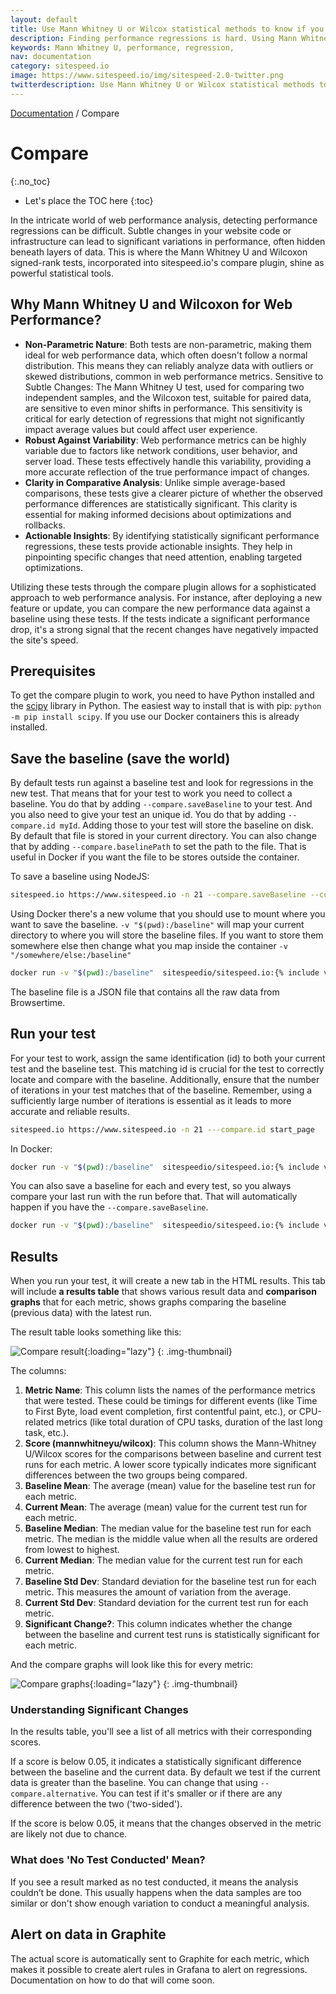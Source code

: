```yaml
---
layout: default
title: Use Mann Whitney U or Wilcox statistical methods to know if you have a regression.
description: Finding performance regressions is hard. Using Mann Whitney U/Wilcox can help you.
keywords: Mann Whitney U, performance, regression,
nav: documentation
category: sitespeed.io
image: https://www.sitespeed.io/img/sitespeed-2.0-twitter.png
twitterdescription: Use Mann Whitney U or Wilcox statistical methods to know if you have a regression.
---
```

[Documentation]({{site.baseurl}}/documentation/sitespeed.io/) / Compare

# Compare
{:.no_toc}

* Let's place the TOC here
{:toc}

In the intricate world of web performance analysis, detecting performance regressions can be difficult. Subtle changes in your website code or infrastructure can lead to significant variations in performance, often hidden beneath layers of data. This is where the Mann Whitney U and Wilcoxon signed-rank tests, incorporated into sitespeed.io's compare plugin, shine as powerful statistical tools.

## Why Mann Whitney U and Wilcoxon for Web Performance?

* **Non-Parametric Nature**: Both tests are non-parametric, making them ideal for web performance data, which often doesn't follow a normal distribution. This means they can reliably analyze data with outliers or skewed distributions, common in web performance metrics.
Sensitive to Subtle Changes: The Mann Whitney U test, used for comparing two independent samples, and the Wilcoxon test, suitable for paired data, are sensitive to even minor shifts in performance. This sensitivity is critical for early detection of regressions that might not significantly impact average values but could affect user experience.
* **Robust Against Variability**: Web performance metrics can be highly variable due to factors like network conditions, user behavior, and server load. These tests effectively handle this variability, providing a more accurate reflection of the true performance impact of changes.
* **Clarity in Comparative Analysis**: Unlike simple average-based comparisons, these tests give a clearer picture of whether the observed performance differences are statistically significant. This clarity is essential for making informed decisions about optimizations and rollbacks.
* **Actionable Insights**: By identifying statistically significant performance regressions, these tests provide actionable insights. They help in pinpointing specific changes that need attention, enabling targeted optimizations.

Utilizing these tests through the compare plugin allows for a sophisticated approach to web performance analysis. For instance, after deploying a new feature or update, you can compare the new performance data against a baseline using these tests. If the tests indicate a significant performance drop, it's a strong signal that the recent changes have negatively impacted the site's speed.


## Prerequisites
To get the compare plugin to work, you need to have Python installed and the [scipy](https://scipy.org) library in Python. The easiest way to install that is with pip: `python -m pip install scipy`.  If you use our Docker containers this is already installed.

## Save the baseline (save the world)
By default tests run against a baseline test and look for regressions in the new test. That means that for your test to work you need to collect a baseline. You do that by adding `--compare.saveBaseline` to your test. And you also need to give your test an unique id. You do that by adding `--compare.id myId`. Adding those to your test will store the baseline on disk. By default that file is stored in your current directory. You can also change that by adding `--compare.baselinePath` to set the path to the file. That is useful in Docker if you want the file to be stores outside the container.

To save a baseline using NodeJS:

~~~bash
sitespeed.io https://www.sitespeed.io -n 21 --compare.saveBaseline --compare.id start_page
~~~

Using Docker there's a new volume that you should use to mount where you want to save the baseline. `-v "$(pwd):/baseline"` will map your current directory to where you will store the baseline files. If you want to store them somewhere else then change what you map inside the container `-v "/somewhere/else:/baseline"`

~~~bash
docker run -v "$(pwd):/baseline"  sitespeedio/sitespeed.io:{% include version/sitespeed.io.txt %}  https://www.sitespeed.io/ -n 21 --compare.saveBaseline --compare.id start_page --compare.baselinePath /baseline
~~~

The baseline file is a JSON file that contains all the raw data from Browsertime. 

## Run your test

For your test to work, assign the same identification (id) to both your current test and the baseline test. This matching id is crucial for the test to correctly locate and compare with the baseline. Additionally, ensure that the number of iterations in your test matches that of the baseline. Remember, using a sufficiently large number of iterations is essential as it leads to more accurate and reliable results.

~~~bash
sitespeed.io https://www.sitespeed.io -n 21 ---compare.id start_page
~~~

In Docker:
~~~bash
docker run -v "$(pwd):/baseline"  sitespeedio/sitespeed.io:{% include version/sitespeed.io.txt %}  https://www.sitespeed.io/ -n 21 --compare.id start_page --compare.baselinePath /baseline
~~~

You can also save a baseline for each and every test, so you always compare your last run with the run before that. That will automatically happen if you have the `--compare.saveBaseline`.

~~~bash
docker run -v "$(pwd):/baseline"  sitespeedio/sitespeed.io:{% include version/sitespeed.io.txt %}  https://www.sitespeed.io/ -n 21 --compare.id start_page --compare.baselinePath /baseline --compare.saveBaseline
~~~

## Results

When you run your test, it will create a new tab in the HTML results. This tab will include **a results table** that shows various result data and **comparison graphs** that for each metric, shows graphs comparing the baseline (previous data) with the latest run.


The result table looks something like this:

![Compare result]({{site.baseurl}}/img/compare-table.jpg){:loading="lazy"}
{: .img-thumbnail}

The columns:
1. **Metric Name**: This column lists the names of the performance metrics that were tested. These could be timings for different events (like Time to First Byte, load event completion, first contentful paint, etc.), or CPU-related metrics (like total duration of CPU tasks, duration of the last long task, etc.).
2. **Score (mannwhitneyu/wilcox)**: This column shows the Mann-Whitney U/Wilcox scores for the comparisons between baseline and current test runs for each metric. A lower score typically indicates more significant differences between the two groups being compared.
3. **Baseline Mean**: The average (mean) value for the baseline test run for each metric.
4. **Current Mean**: The average (mean) value for the current test run for each metric.
5. **Baseline Median**: The median value for the baseline test run for each metric. The median is the middle value when all the results are ordered from lowest to highest.
6. **Current Median**: The median value for the current test run for each metric.
7. **Baseline Std Dev**: Standard deviation for the baseline test run for each metric. This measures the amount of variation from the average.
8. **Current Std Dev**: Standard deviation for the current test run for each metric.
9. **Significant Change?**: This column indicates whether the change between the baseline and current test runs is statistically significant for each metric.


And the compare graphs will look like this for every metric:

![Compare graphs]({{site.baseurl}}/img/compare-graph.jpg){:loading="lazy"}
{: .img-thumbnail}

### Understanding Significant Changes

In the results table, you'll see a list of all metrics with their corresponding scores.

If a score is below 0.05, it indicates a statistically significant difference between the baseline and the current data. By default we test if the current data is greater than the baseline. You can change that using `--compare.alternative`. You can test if it's smaller or if there are any difference between the two ('two-sided'). 

If the score is below 0.05, it means that the changes observed in the metric are likely not due to chance.

### What does 'No Test Conducted' Mean?

If you see a result marked as no test conducted, it means the analysis couldn’t be done. This usually happens when the data samples are too similar or don't show enough variation to conduct a meaningful analysis.

## Alert on data in Graphite
The actual score is automatically sent to Graphite for each metric, which makes it possible to create alert rules in Grafana to alert on regressions. Documentation on how to do that will come soon.

